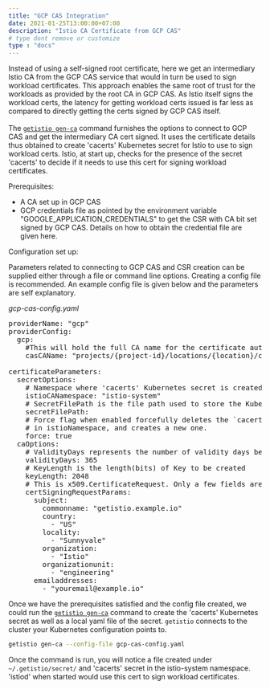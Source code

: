 ```yaml
---
title: "GCP CAS Integration"
date: 2021-01-25T13:00:00+07:00
description: "Istio CA Certificate from GCP CAS"
# type dont remove or customize
type : "docs"
---
```


Instead of using a self-signed root certificate, here we get an intermediary Istio CA from the GCP CAS service that would in turn be used to sign workload certificates. This approach enables the same root of trust for the workloads as provided by the root CA in GCP CAS. As Istio itself signs the workload certs, the latency for getting workload certs issued is far less as compared to directly getting the certs signed by GCP CAS itself.<br><br>
The [`getistio gen-ca`](/getistio-cli/reference/getistio_gen-ca) command furnishes the options to connect to GCP CAS and get the intermediary CA cert signed. It uses the certificate details thus obtained to create 'cacerts' Kubernetes secret for Istio to use to sign workload certs. Istio, at start up, checks for the presence of the secret 'cacerts' to decide if it needs to use this cert for signing workload certificates.

Prerequisites:
- A CA set up in GCP CAS
- GCP credentials file as pointed by the environment variable "GOOGLE_APPLICATION_CREDENTIALS" to get the CSR with CA bit set signed by GCP CAS. Details on how to obtain the credential file are given here.


Configuration set up:

Parameters related to connecting to GCP CAS and CSR creation can be supplied either through a file or command line options. Creating a config file is recommended.
An example config file is given below and the parameters are self explanatory.

*gcp-cas-config.yaml*
<pre>
providerName: "gcp"
providerConfig:
  gcp:
    #This will hold the full CA name for the certificate authority you created on GCP
    casCAName: "projects/{project-id}/locations/{location}/certificateAuthorities/{YourCA}"

certificateParameters:
  secretOptions:
    # Namespace where 'cacerts' Kubernetes secret is created on your target cluster
    istioCANamespace: "istio-system"
    # SecretFilePath is the file path used to store the Kubernetes Secret in yaml format
    secretFilePath:
    # Force flag when enabled forcefully deletes the `cacerts` secret
    # in istioNamespace, and creates a new one.
    force: true
  caOptions:
    # ValidityDays represents the number of validity days before the CA expires.
    validityDays: 365
    # KeyLength is the length(bits) of Key to be created
    keyLength: 2048
    # This is x509.CertificateRequest. Only a few fields are shown below
    certSigningRequestParams:
      subject:
        commonname: "getistio.example.io"
        country:
          - "US"
        locality:
          - "Sunnyvale"
        organization:
          - "Istio"
        organizationunit:
          - "engineering"
      emailaddresses:
        - "youremail@example.io"
</pre>
Once we have the prerequisites satisfied and the config file created, we could run the [`getistio gen-ca`](/getistio-cli/reference/getistio_gen-ca) command to create the 'cacerts' Kubernetes secret as well as a local yaml file of the secret. `getistio` connects to the cluster your Kubernetes configuration points to.

```sh
getistio gen-ca --config-file gcp-cas-config.yaml
```

Once the command is run, you will notice a file created under `~/.getistio/secret/` and 'cacerts' secret in the istio-system namespace. 'istiod' when started would use this cert to sign workload certificates.


